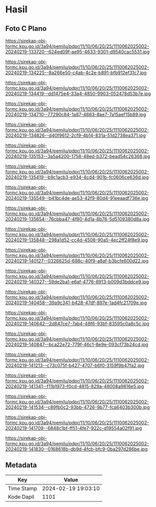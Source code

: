 # Hasil

## Foto C Plano

https://sirekap-obj-formc.kpu.go.id/3a94/pemilu/pdpr/11/10/06/20/25/1110062025002-20240219-133720--624ed09f-ae95-4633-9301-d9540cac5531.jpg

https://sirekap-obj-formc.kpu.go.id/3a94/pemilu/pdpr/11/10/06/20/25/1110062025002-20240219-134225--8a266e50-c4ab-4c2e-b891-bfb912ef31c7.jpg

https://sirekap-obj-formc.kpu.go.id/3a94/pemilu/pdpr/11/10/06/20/25/1110062025002-20240219-134419--dd1475e4-33a4-4850-9903-052478d53b7e.jpg

https://sirekap-obj-formc.kpu.go.id/3a94/pemilu/pdpr/11/10/06/20/25/1110062025002-20240219-134710--77290c84-1a87-4663-8ae7-7a15aef15b89.jpg

https://sirekap-obj-formc.kpu.go.id/3a94/pemilu/pdpr/11/10/06/20/25/1110062025002-20240219-134826--d40f9612-2cf9-4b14-831a-51d2738ea371.jpg

https://sirekap-obj-formc.kpu.go.id/3a94/pemilu/pdpr/11/10/06/20/25/1110062025002-20240219-135153--3a5a4200-1758-48ed-b372-bead54c26368.jpg

https://sirekap-obj-formc.kpu.go.id/3a94/pemilu/pdpr/11/10/06/20/25/1110062025002-20240219-135419--b9c1acb3-e934-4cd4-901b-fc0606ce636d.jpg

https://sirekap-obj-formc.kpu.go.id/3a94/pemilu/pdpr/11/10/06/20/25/1110062025002-20240219-135549--b41bc4de-ae53-42f9-80d4-91eeaadf736e.jpg

https://sirekap-obj-formc.kpu.go.id/3a94/pemilu/pdpr/11/10/06/20/25/1110062025002-20240219-135654--76cbba47-4f80-4d1a-8b76-5d5109380d8a.jpg

https://sirekap-obj-formc.kpu.go.id/3a94/pemilu/pdpr/11/10/06/20/25/1110062025002-20240219-135848--298a1d52-cc4d-4508-90a5-4ec2ff24f8e9.jpg

https://sirekap-obj-formc.kpu.go.id/3a94/pemilu/pdpr/11/10/06/20/25/1110062025002-20240219-140127--0326625d-688c-40f9-a8af-b3bcfe600d22.jpg

https://sirekap-obj-formc.kpu.go.id/3a94/pemilu/pdpr/11/10/06/20/25/1110062025002-20240219-140327--59de2ba1-e6af-4776-8913-b009d3bddce9.jpg

https://sirekap-obj-formc.kpu.go.id/3a94/pemilu/pdpr/11/10/06/20/25/1110062025002-20240219-140458--39a9c341-b428-47df-897e-1ad4fc21709e.jpg

https://sirekap-obj-formc.kpu.go.id/3a94/pemilu/pdpr/11/10/06/20/25/1110062025002-20240219-140642--2d847ce7-7ab4-48f6-93bf-83595c0a8c5c.jpg

https://sirekap-obj-formc.kpu.go.id/3a94/pemilu/pdpr/11/10/06/20/25/1110062025002-20240219-140847--bca22e72-779f-46c1-8e9e-093cf73b24cd.jpg

https://sirekap-obj-formc.kpu.go.id/3a94/pemilu/pdpr/11/10/06/20/25/1110062025002-20240219-141213--c73c075f-b427-4707-b6f0-3159f9b47fa2.jpg

https://sirekap-obj-formc.kpu.go.id/3a94/pemilu/pdpr/11/10/06/20/25/1110062025002-20240219-141341--f11b1973-f0cd-4815-829a-48008a9816e5.jpg

https://sirekap-obj-formc.kpu.go.id/3a94/pemilu/pdpr/11/10/06/20/25/1110062025002-20240219-141534--c89fb0c2-93bb-4726-9b77-fca6403b300b.jpg

https://sirekap-obj-formc.kpu.go.id/3a94/pemilu/pdpr/11/10/06/20/25/1110062025002-20240219-141709--6848c1bf-ff51-4fe7-922c-d19554a02f91.jpg

https://sirekap-obj-formc.kpu.go.id/3a94/pemilu/pdpr/11/10/06/20/25/1110062025002-20240219-141830--0168618b-db9d-4fcb-bfc9-0ba297d286be.jpg


## Metadata

| Key        | Value               |
| ---------- | ------------------- |
| Time Stamp | 2024-02-19 19:03:10 |
| Kode Dapil | 1101                |



